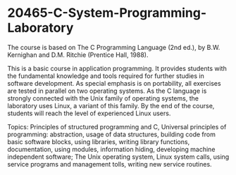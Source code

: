 # 20465-C-System-Programming-Laboratory
The course is based on The C Programming Language (2nd ed.), by B.W. Kernighan and D.M. Ritchie (Prentice Hall, 1988).

This is a basic course in application programming. It provides students with the fundamental knowledge and tools required for further studies in software development. As special emphasis is on portability, all exercises are tested in parallel on two operating systems. As the C language is strongly connected with the Unix family of operating systems, the laboratory uses Linux, a variant of this family. By the end of the course, students will reach the level of experienced Linux users.

Topics: Principles of structured programming and C, Universal principles of programming: abstraction, usage of data structures, building code from basic software blocks, using libraries, writing library functions, documentation, using modules, information hiding, developing machine independent software; The Unix operating system, Linux system calls, using service programs and management tolls, writing new service routines.

